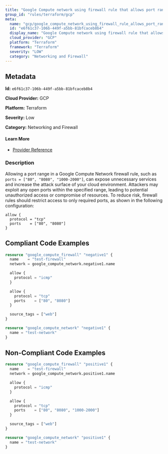 ```yaml
---
title: "Google Compute network using firewall rule that allows port range"
group_id: "rules/terraform/gcp"
meta:
  name: "gcp/google_compute_network_using_firewall_rule_allows_port_range"
  id: "e6f61c37-106b-449f-a5bb-81bfcaceb8b4"
  display_name: "Google Compute network using firewall rule that allows port range"
  cloud_provider: "GCP"
  platform: "Terraform"
  framework: "Terraform"
  severity: "LOW"
  category: "Networking and Firewall"
---
```

## Metadata

**Id:** `e6f61c37-106b-449f-a5bb-81bfcaceb8b4`

**Cloud Provider:** GCP

**Platform:** Terraform

**Severity:** Low

**Category:** Networking and Firewall

#### Learn More

 - [Provider Reference](https://registry.terraform.io/providers/hashicorp/google/latest/docs/resources/compute_firewall#allow)

### Description

 Allowing a port range in a Google Compute Network firewall rule, such as `ports = ["80", "8080", "1000-2000"]`, can expose unnecessary services and increase the attack surface of your cloud environment. Attackers may exploit any open ports within the specified range, leading to potential unauthorized access or compromise of resources. To reduce risk, firewall rules should restrict access to only required ports, as shown in the following configuration:

```
allow {
  protocol = "tcp"
  ports    = ["80", "8080"]
}
```


## Compliant Code Examples
```terraform
resource "google_compute_firewall" "negative1" {
  name    = "test-firewall"
  network = google_compute_network.negative1.name

  allow {
    protocol = "icmp"
  }

  allow {
    protocol = "tcp"
    ports    = ["80", "8080"]
  }

  source_tags = ["web"]
}

resource "google_compute_network" "negative1" {
  name = "test-network"
}

```
## Non-Compliant Code Examples
```terraform
resource "google_compute_firewall" "positive1" {
  name    = "test-firewall"
  network = google_compute_network.positive1.name

  allow {
    protocol = "icmp"
  }

  allow {
    protocol = "tcp"
    ports    = ["80", "8080", "1000-2000"]
  }

  source_tags = ["web"]
}

resource "google_compute_network" "positive1" {
  name = "test-network"
}

```